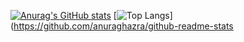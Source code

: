 [![Anurag's GitHub stats](https://github-readme-stats.vercel.app/api?username=fedemelis&show_icons=true&theme=dracula)](https://github.com/anuraghazra/github-readme-stats)              [![Top Langs](https://github-readme-stats.vercel.app/api/top-langs/?username=fedemelis&show_icons=true&theme=dracula&layout=compact)](https://github.com/anuraghazra/github-readme-stats

